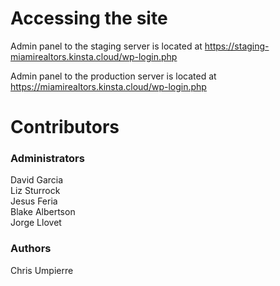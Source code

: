 # Accessing the site

Admin panel to the staging server is located at https://staging-miamirealtors.kinsta.cloud/wp-login.php

Admin panel to the production server is located at https://miamirealtors.kinsta.cloud/wp-login.php

# Contributors

### Administrators
David Garcia  
Liz Sturrock  
Jesus Feria  
Blake Albertson  
Jorge Llovet  

### Authors
Chris Umpierre
